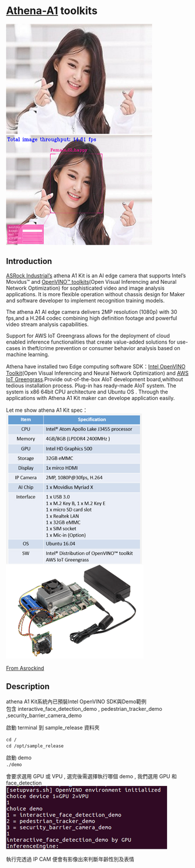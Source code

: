 # [Athena-A1](https://www.asrockind.com/overview.tw.asp?Model=athena%20A1)  toolkits

<img width="400" height="300" src="https://github.com/Asrockind/picture/blob/master/181228053126100707-600x400-1.jpg"/>     <img width="400" height="300" src="https://github.com/Asrockind/picture/blob/master/Screenshot%20from%202019-12-30%2001-38-35.png"/> 

## Introduction

[ASRock Industrial’s](https://www.asrockind.com/) athena A1 Kit is an AI edge camera that supports Intel’s Movidus™ and [OpenVINO™ toolkits](https://software.intel.com/en-us/openvino-toolkit)(Open Visual Inferencing and Neural Network Optimization) for sophisticated video and image analysis applications. It is more flexible operation without chassis design for Maker and software developer to implement recognition training models.

The athena A1 AI edge camera delivers 2MP resolution (1080p) with 30 fps,and a H.264 codec combining high definition footage and powerful video stream analysis capabilities.

Support for AWS IoT Greengrass allows for the deployment of cloud enabled inference functionalities that create value-added solutions for use-cases in theft/crime prevention or consumer behavior analysis based on machine learning.

Athena have installed two Edge computing software SDK：[Intel OpenVINO Toolkit](https://software.intel.com/en-us/openvino-toolkit)(Open Visual Inferencing and Neural Network Optimization) and [AWS IoT Greengrass](https://aws.amazon.com/tw/greengrass/).Provide out-of-the-box AIoT development board,whithout tedious installation process. Plug-in has ready-made AIoT system. The system is x86 64bit CPU architecture and Ubuntu OS .  Through the applications with Athena A1 Kit maker can  develope application easily. 

Let me show athena A1 Kit spec： <br> 
 ![image](https://github.com/Asrockind/picture/blob/master/2.png)   ![image](https://github.com/Asrockind/picture/blob/master/athenaA1_2.png) <br> 

[From Asrockind](https://www.asrockind.com/overview.tw.asp?Model=athena%20A1)

## Description

athena A1 Kit系統內已預裝Intel OpenVINO SDK與Demo範例  <br>
包含 interactive_face_detection_demo , pedestrian_tracker_demo ,security_barrier_camera_demo <br>

啟動 terminal 到 sample_release 資料夾 <br>

 ` cd / ` <br>
 ` cd /opt/sample_release ` <br>
 
 啟動 demo <br>
  ` ./demo ` <br>
 
會要求選用 GPU 或 VPU , 選完後需選擇執行哪個 demo , 我們選用 GPU 和 face_detection <br>
![image](https://github.com/Asrockind/picture/blob/master/Screenshot%20from%202019-12-25%2001-33-59.png) <br>

執行完透過 IP CAM 便會有影像出來判斷年齡性別及表情


